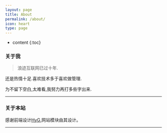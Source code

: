 ```yaml
---
layout: page
title: About
permalink: /about/
icon: heart
type: page
---
```


* content
{:toc}

### 关于我

> 浪迹互联网已过十年.

还是热情十足.喜欢技术多于喜欢做管理.

为不留下空白,太难看,我努力再打多些字出来.  

---

### 关于本站   

感谢前端设计[HyG](https://github.com/Gaohaoyang),网站模块由其设计。

---
